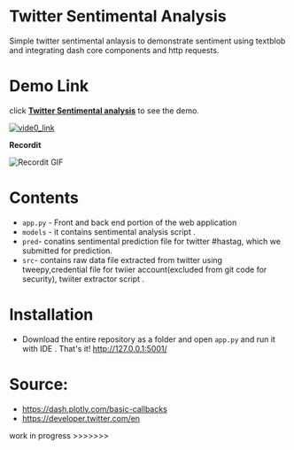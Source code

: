 # Twitter Sentimental Analysis 

Simple twitter sentimental anlaysis  to demonstrate sentiment using textblob  and integrating dash core components and http requests. 

# Demo Link 


click <a href="https://youtu.be/3Ecmhl2sE2U" target="_blank">**Twitter Sentimental analysis**</a> to see the demo.

[![vide0_link]()]()

**Recordit**

![Recordit GIF](http://g.recordit.co/iLN6A0vSD8.gif)


# Contents

* ```app.py``` - Front and back end portion of the web application 
* ```models``` - it contains sentimental analysis script .
* ```pred```- conatins sentimental prediction file for twitter #hastag, which we submitted for prediction.
* ```src```- contains raw data file extracted from twitter using tweepy,credential file for twiier account(excluded from git code for security), twiiter extractor script  .

# Installation

* Download the entire repository as a folder and open ```app.py``` and run it with IDE . That's it!
   http://127.0.0.1:5001/
   
# Source: 
 *  https://dash.plotly.com/basic-callbacks
 *  https://developer.twitter.com/en

work in progress >>>>>>>